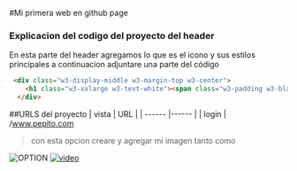 #Mi primera web en github page

### Explicacion del codigo del proyecto del header 
  
En esta parte del header agregamos lo que es el icono y sus estilos principales 
a continuacion adjuntare una parte del código 
```Html
 <div class="w3-display-middle w3-margin-top w3-center">
    <h1 class="w3-xxlarge w3-text-white"><span class="w3-padding w3-black w3-opacity-min"><b>BR</b></span> <span class="w3-hide-small w3-text-light-grey">Architects</span></h1>
  </div>
```
##URLS del proyecto
| vista | URL |
| ------ |------ |
| login | /www.pepito.com 

> con esta opcion creare y agregar mi imagen tanto como 

![OPTION](https://www.google.com/url?sa=i&url=https%3A%2F%2Fareajugones.sport.es%2Fanime%2Ftodas-las-transformaciones-de-goku-en-dragon-ball%2F&psig=AOvVaw1em4BtMgMZSXD-3Wr4NWM8&ust=1646953732061000&source=images&cd=vfe&ved=0CAsQjRxqFwoTCPCDvfSSuvYCFQAAAAAdAAAAABAD)
[![video](https://www.google.com/url?sa=i&url=https%3A%2F%2Fmag.elcomercio.pe%2Ffama%2Fgoku-10-cosas-que-no-sabias-sobre-el-personaje-de-dragon-ball-series-animes-nnda-nnlt-noticia%2F&psig=AOvVaw3SvtT_JEZWkP1staDkWkmf&ust=1646951866971000&source=images&cd=vfe&ved=0CAsQjRxqFwoTCKCcs_qLuvYCFQAAAAAdAAAAABAD)](https://youtu.be/eF9qK-bXGc8)

